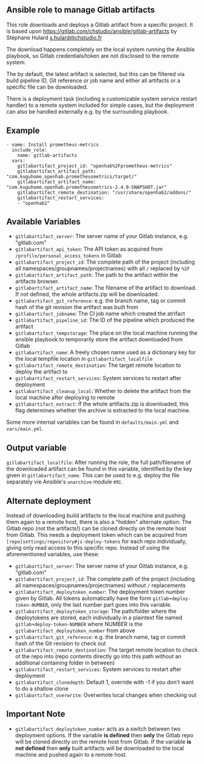 Ansible role to manage Gitlab artifacts
---------------------------------------

This role downloads and deploys a Gitlab artifact from a specific project.
It is based upon https://gitlab.com/chstudio/ansible/gitlab-artifacts by Stéphane Hulard <s.hulard@chstudio.fr>

The download happens completely on the local system running the Ansible playbook, so Gitlab credentials/token are not disclosed to the remote system.

The by default, the latest artifact is selected, but this can be filtered via build pipeline ID, Git reference or job name and either all artifacts or a specific file can be downloaded.

There is a deployment task (including a customizable system service restart handler) to a remote system included for simple cases, but the deployment can also be handled externally e.g. by the surrounding playbook.


## Example

```ansible-playbook
- name: Install prometheus-metrics
  include_role:
    name: gitlab-artifacts
  vars:
    gitlabartifact_project_id: "openhab%2Fprometheus-metrics"
    gitlabartifact_artifact_path: "com.kuguhome.openhab.prometheusmetrics/target/"
    gitlabartifact_artifact_name: "com.kuguhome.openhab.prometheusmetrics-2.4.0-SNAPSHOT.jar"
    gitlabartifact_remote_destination: "/usr/share/openhab2/addons/"
    gitlabartifact_restart_services:
    - "openhab2"
```

## Available Variables
* `gitlabartifact_server`: The server name of your Gitlab instance, e.g. "gitlab.com"
* `gitlabartifact_api_token`: The API token as acquired from `/profile/personal_access_tokens` in Gitlab
* `gitlabartifact_project_id`: The complete path of the project (including all namespaces/groupnames/projectnames) with all `/` replaced by `%2F`
* `gitlabartifact_artifact_path`: The path to the artifact within the artifacts browser.
* `gitlabartifact_artifact_name`: The filename of the artifact to download. If not defined, the whole artifacts.zip will be downloaded.
* `gitlabartifact_git_reference`: e.g. the branch name, tag or commit hash of the git revision the artifact was built from
* `gitlabartifact_jobname`: The CI job name which created the atrifact
* `gitlabartifact_pipeline_id`: The ID of the pipeline which produced the artifact
* `gitlabartifact_tempstorage`: The place on the local machine running the ansible playbook to temporarily store the artifact downloaded from Gitlab
* `gitlabartifact_name`: A freely chosen name used as a dictionary key for the local tempfile location in `gitlabartifact_localfile`
* `gitlabartifact_remote_destination`: The target remote location to deploy the artifact to
* `gitlabartifact_restart_services`: System services to restart after deployment
* `gitlabartifact_cleanup_local`: Whether to delete the artifact from the local machine after deploying to remote
* `gitlabartifact_extract`: If the whole artifacts.zip is downloaded, this flag determines whether the archive is extracted to the local machine.

Some more internal variables can be found in `defaults/main.yml` and `vars/main.yml`.

## Output variable
`gitlabartifact_localfile`: After running the role, the full path/filename of the downloaded artifact can be found in this variable, identified by the key given in `gitlabartifact_name`. This can be used to e.g. deploy the file separately vie Ansible's `unarchive` module etc.

## Alternate deployment
Instead of downloading build artifacts to the local machine and pushing them again to a remote host, there is also a "hidden" alternate option: The Gitlab repo (not the artifacts!) can be cloned directly on the remote host from Gitlab. This needs a deployment token which can be acquired from `[repo]settings/repository#js-deploy-tokens` for each repo individually, giving only read access to this specific repo. Instead of using the aforementioned variables, use these:
* `gitlabartifact_server`: The server name of your Gitlab instance, e.g. "gitlab.com"
* `gitlabartifact_project_id`: The complete path of the project (including all namespaces/groupnames/projectnames) *without* `/` replacements
* `gitlabartifact_deploytoken_number`: The deployment token number given by Gitlab. All tokens automatically have the form `gitlab+deploy-token-NUMBER`, only the last number part goes into this variable.
* `gitlabartifact_deploytoken_storage`: The path/folder where the deploytokens are stored, each individually in a plaintext file named `gitlab+deploy-token-NUMBER` where NUMBER is the `gitlabartifact_deploytoken_number` from above
* `gitlabartifact_git_reference`: e.g. the branch name, tag or commit hash of the Git revision to check out
* `gitlabartifact_remote_destination`: The target remote location to check ot the repo into (repo contents directly go into this path without an additional containing folder in between)
* `gitlabartifact_restart_services`: System services to restart after deployment
* `gitlabartifact_clonedepth`: Default 1, override with -1 if you don't want to do a shallow clone
* `gitlabartifact_overwrite`: Overwrites local changes when checking out

## Important Note

* `gitlabartifact_deploytoken_number` acts as a switch between two deployment options. If the variable **is defined** then **only** the Gitlab repo will be cloned directly on the remote host from Gitlab. If the variable **is not defined** then **only** built artifacts will be downloaded to the local machine and pushed again to a remote host.
